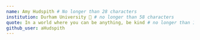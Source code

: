 ```yaml
---
name: Amy Hudspith # No longer than 28 characters
institution: Durham University 🚩 # no longer than 58 characters
quote: In a world where you can be anything, be kind # no longer than 100 characters, avoid using quotes(") to guarantee the format remains the same.
github_user: aHudspith
---
```

